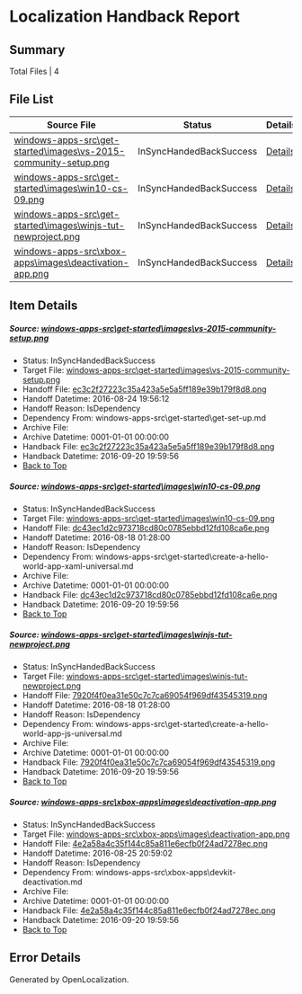 # <a name='report-top'></a> Localization Handback Report

## Summary
 Total Files | 4

## File List
 Source File | Status | Details 
 ----------- | ------ | ------- 
 [windows-apps-src\get-started\images\vs-2015-community-setup.png](https://github.com/Microsoft/windows-apps/blob/a528d7e48f858250d2cbe779eb2babcf5d492318/windows-apps-src/get-started/images/vs-2015-community-setup.png) | InSyncHandedBackSuccess | [Details](#ec3c2f27223c35a423a5e5a5ff189e39b179f8d83794)
 [windows-apps-src\get-started\images\win10-cs-09.png](https://github.com/Microsoft/windows-apps/blob/ffcf6567ceacda3a7d20246c16e3ae1ef359f57e/windows-apps-src/get-started/images/win10-cs-09.png) | InSyncHandedBackSuccess | [Details](#dc43ec1d2c973718cd80c0785ebbd12fd108ca6e3851)
 [windows-apps-src\get-started\images\winjs-tut-newproject.png](https://github.com/Microsoft/windows-apps/blob/2587ce2e57eb2092b6650c0820f021d136864603/windows-apps-src/get-started/images/winjs-tut-newproject.png) | InSyncHandedBackSuccess | [Details](#7920f4f0ea31e50c7c7ca69054f969df435453193855)
 [windows-apps-src\xbox-apps\images\deactivation-app.png](https://github.com/Microsoft/windows-apps/blob/83e7159e0ccb9298a619fd6f9e53a364907e4cd5/windows-apps-src/xbox-apps/images/deactivation-app.png) | InSyncHandedBackSuccess | [Details](#4e2a58a4c35f144c85a811e6ecfb0f24ad7278ec8089)

## Item Details
##### <a name='ec3c2f27223c35a423a5e5a5ff189e39b179f8d83794'></a> Source: [windows-apps-src\get-started\images\vs-2015-community-setup.png](https://github.com/Microsoft/windows-apps/blob/a528d7e48f858250d2cbe779eb2babcf5d492318/windows-apps-src/get-started/images/vs-2015-community-setup.png)
* Status: InSyncHandedBackSuccess
* Target File: [windows-apps-src\get-started\images\vs-2015-community-setup.png](https://github.com/Microsoft/windows-apps.ru-ru/blob/16ef24cff1a62a29deca9bc5c631305c8c2eb14d/windows-apps-src/get-started/images/vs-2015-community-setup.png)
* Handoff File: [ec3c2f27223c35a423a5e5a5ff189e39b179f8d8.png](https://github.com/Microsoft/WDG.handoff/blob/cc96fe98d566226372d2afe345ef55ba3152df0b/ol-handoff/Microsoft/windows-apps.ru-ru/master/ec3c2f27223c35a423a5e5a5ff189e39b179f8d8.png)
* Handoff Datetime: 2016-08-24 19:56:12
* Handoff Reason: IsDependency
* Dependency From: windows-apps-src\get-started\get-set-up.md
* Archive File: 
* Archive Datetime: 0001-01-01 00:00:00
* Handback File: [ec3c2f27223c35a423a5e5a5ff189e39b179f8d8.png](https://github.com/Microsoft/WDG.handback/blob/8953b09290584a792788cd7981d23b231cdb5f6e/ol-handback/Microsoft/windows-apps.ru-ru/master/ec3c2f27223c35a423a5e5a5ff189e39b179f8d8.png)
* Handback Datetime: 2016-09-20 19:59:56
* [Back to Top](#report-top)

##### <a name='dc43ec1d2c973718cd80c0785ebbd12fd108ca6e3851'></a> Source: [windows-apps-src\get-started\images\win10-cs-09.png](https://github.com/Microsoft/windows-apps/blob/ffcf6567ceacda3a7d20246c16e3ae1ef359f57e/windows-apps-src/get-started/images/win10-cs-09.png)
* Status: InSyncHandedBackSuccess
* Target File: [windows-apps-src\get-started\images\win10-cs-09.png](https://github.com/Microsoft/windows-apps.ru-ru/blob/16ef24cff1a62a29deca9bc5c631305c8c2eb14d/windows-apps-src/get-started/images/win10-cs-09.png)
* Handoff File: [dc43ec1d2c973718cd80c0785ebbd12fd108ca6e.png](https://github.com/Microsoft/WDG.handoff/blob/81a2cfd7a2190606c4a88409c3ffd1d69b3ae689/ol-handoff/Microsoft/windows-apps.ru-ru/master/dc43ec1d2c973718cd80c0785ebbd12fd108ca6e.png)
* Handoff Datetime: 2016-08-18 01:28:00
* Handoff Reason: IsDependency
* Dependency From: windows-apps-src\get-started\create-a-hello-world-app-xaml-universal.md
* Archive File: 
* Archive Datetime: 0001-01-01 00:00:00
* Handback File: [dc43ec1d2c973718cd80c0785ebbd12fd108ca6e.png](https://github.com/Microsoft/WDG.handback/blob/8953b09290584a792788cd7981d23b231cdb5f6e/ol-handback/Microsoft/windows-apps.ru-ru/master/dc43ec1d2c973718cd80c0785ebbd12fd108ca6e.png)
* Handback Datetime: 2016-09-20 19:59:56
* [Back to Top](#report-top)

##### <a name='7920f4f0ea31e50c7c7ca69054f969df435453193855'></a> Source: [windows-apps-src\get-started\images\winjs-tut-newproject.png](https://github.com/Microsoft/windows-apps/blob/2587ce2e57eb2092b6650c0820f021d136864603/windows-apps-src/get-started/images/winjs-tut-newproject.png)
* Status: InSyncHandedBackSuccess
* Target File: [windows-apps-src\get-started\images\winjs-tut-newproject.png](https://github.com/Microsoft/windows-apps.ru-ru/blob/16ef24cff1a62a29deca9bc5c631305c8c2eb14d/windows-apps-src/get-started/images/winjs-tut-newproject.png)
* Handoff File: [7920f4f0ea31e50c7c7ca69054f969df43545319.png](https://github.com/Microsoft/WDG.handoff/blob/81a2cfd7a2190606c4a88409c3ffd1d69b3ae689/ol-handoff/Microsoft/windows-apps.ru-ru/master/7920f4f0ea31e50c7c7ca69054f969df43545319.png)
* Handoff Datetime: 2016-08-18 01:28:00
* Handoff Reason: IsDependency
* Dependency From: windows-apps-src\get-started\create-a-hello-world-app-js-universal.md
* Archive File: 
* Archive Datetime: 0001-01-01 00:00:00
* Handback File: [7920f4f0ea31e50c7c7ca69054f969df43545319.png](https://github.com/Microsoft/WDG.handback/blob/8953b09290584a792788cd7981d23b231cdb5f6e/ol-handback/Microsoft/windows-apps.ru-ru/master/7920f4f0ea31e50c7c7ca69054f969df43545319.png)
* Handback Datetime: 2016-09-20 19:59:56
* [Back to Top](#report-top)

##### <a name='4e2a58a4c35f144c85a811e6ecfb0f24ad7278ec8089'></a> Source: [windows-apps-src\xbox-apps\images\deactivation-app.png](https://github.com/Microsoft/windows-apps/blob/83e7159e0ccb9298a619fd6f9e53a364907e4cd5/windows-apps-src/xbox-apps/images/deactivation-app.png)
* Status: InSyncHandedBackSuccess
* Target File: [windows-apps-src\xbox-apps\images\deactivation-app.png](https://github.com/Microsoft/windows-apps.ru-ru/blob/16ef24cff1a62a29deca9bc5c631305c8c2eb14d/windows-apps-src/xbox-apps/images/deactivation-app.png)
* Handoff File: [4e2a58a4c35f144c85a811e6ecfb0f24ad7278ec.png](https://github.com/Microsoft/WDG.handoff/blob/12342bc16de4510fc234aeb9b9ac46c3cad438cf/ol-handoff/Microsoft/windows-apps.ru-ru/master/4e2a58a4c35f144c85a811e6ecfb0f24ad7278ec.png)
* Handoff Datetime: 2016-08-25 20:59:02
* Handoff Reason: IsDependency
* Dependency From: windows-apps-src\xbox-apps\devkit-deactivation.md
* Archive File: 
* Archive Datetime: 0001-01-01 00:00:00
* Handback File: [4e2a58a4c35f144c85a811e6ecfb0f24ad7278ec.png](https://github.com/Microsoft/WDG.handback/blob/8953b09290584a792788cd7981d23b231cdb5f6e/ol-handback/Microsoft/windows-apps.ru-ru/master/4e2a58a4c35f144c85a811e6ecfb0f24ad7278ec.png)
* Handback Datetime: 2016-09-20 19:59:56
* [Back to Top](#report-top)


## Error Details

Generated by OpenLocalization.

